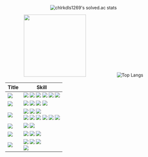 <div align="center">
   
![chlrkdls1269's solved.ac stats](https://github-readme-solvedac.hyp3rflow.vercel.app/api/?handle=chlrkdls1269)

<!-- [![Solved.ac 프로필](http://mazassumnida.wtf/api/v2/generate_badge?boj=chlrkdls1269)](https://solved.ac/chlrkdls1269) -->

<!-- ### <img src="https://user-images.githubusercontent.com/58325946/233847406-a90d1133-c8c0-441a-bb35-9bf408124af0.png" width="50" height="50">  -->

<img src="https://user-images.githubusercontent.com/58325946/233847292-34c0f213-c63f-48f6-b08d-ed15e6bfa6cf.png" width="200" height="200"><img src="" width="100" height="1">![Top Langs](https://github-readme-stats.vercel.app/api/top-langs/?username=carrier1269&layout=compact&langs_count=8)

<!-- ## :watch: My Computer Skills :watch:  -->
|Title|Skill|
|---|---|
|<img src="https://img.shields.io/badge/Language-9BF0E1?style=for-the-badge&logo=&logoColor=coral"/></a>|<img src="https://img.shields.io/badge/Python-000000?style=for-the-badge&logo=Python&logoColor=3776AB"/></a> <img src="https://img.shields.io/badge/Java-000000?style=for-the-badge&logo=Java&logoColor=3776AB"/></a> <img src="https://img.shields.io/badge/Javascript-000000?style=for-the-badge&logo=Javascript&logoColor=F7DF1E"/></a> <img src="https://img.shields.io/badge/Csharp-000000?style=for-the-badge&logo=csharp&logoColor=3CBDB1"/></a> <img src="https://img.shields.io/badge/Html-000000?style=for-the-badge&logo=HTML5&logoColor=E34F26"/></a> <img src="https://img.shields.io/badge/Css-000000?style=for-the-badge&logo=CSS3&logoColor=1572B6"/></a>|
|<img src="https://img.shields.io/badge/Frontend Framework-9BF0E1?style=for-the-badge&logo=&logoColor=coral"/></a>|<img src="https://img.shields.io/badge/Vue.js-000000?style=for-the-badge&logo=Vue.js&logoColor=4FC08D"/></a> <img src="https://img.shields.io/badge/Vuetify-000000?style=for-the-badge&logo=Vuetify&logoColor=1867C0"/></a> <img src="https://img.shields.io/badge/xaml-000000?style=for-the-badge&logo=xaml&logoColor=80F5D2"/></a> <img src="https://img.shields.io/badge/Thymeleaf-000000?style=for-the-badge&logo=Thymeleaf&logoColor=005F0F"/></a>|
|<img src="https://img.shields.io/badge/Backend Framework-9BF0E1?style=for-the-badge&logo=&logoColor=coral"/></a>|<img src="https://img.shields.io/badge/Spring Framework-000000?style=for-the-badge&logo=Spring&logoColor=6DB33F"/></a> <img src="https://img.shields.io/badge/Spring Boot-000000?style=for-the-badge&logo=Spring Boot&logoColor=6DB33F"/></a> <img src="https://img.shields.io/badge/Spring Security-000000?style=for-the-badge&logo=Spring Security&logoColor=6DB33F"/></a> <br> <img src="https://img.shields.io/badge/Node.js-000000?style=for-the-badge&logo=Node.js&logoColor=339933"/></a> <img src="https://img.shields.io/badge/FastAPI-000000?style=for-the-badge&logo=FastAPI&logoColor=009688"/></a> <img src="https://img.shields.io/badge/Flask-000000?style=for-the-badge&logo=Flask&logoColor=white"/></a> <img src="https://img.shields.io/badge/Postman-000000?style=for-the-badge&logo=Postman&logoColor=FF6C37"/></a> <img src="https://img.shields.io/badge/Swagger-000000?style=for-the-badge&logo=Swagger&logoColor=85EA2D"/></a> <img src="https://img.shields.io/badge/MyBatis-000000?style=for-the-badge&logo=MyBatis&logoColor=3776AB"/></a>|
|<img src="https://img.shields.io/badge/Database-9BF0E1?style=for-the-badge&logo=&logoColor=coral"/></a>|<img src="https://img.shields.io/badge/oracle enterprise 11-000000?style=for-the-badge&logo=oracle&logoColor=F80000"/></a> <img src="https://img.shields.io/badge/Maria DB-000000?style=for-the-badge&logo=MariaDB Foundation&logoColor=white"/></a>|
|<img src="https://img.shields.io/badge/DevOps-9BF0E1?style=for-the-badge&logo=&logoColor=coral"/></a>|<img src="https://img.shields.io/badge/Amazon AWS S3-000000?style=for-the-badge&logo=Amazon AWS&logoColor=white"/></a> <img src="https://img.shields.io/badge/Amazon AWS EC2-000000?style=for-the-badge&logo=Amazon EC2&logoColor=F46D01"/></a> <img src="https://img.shields.io/badge/Docker-000000?style=for-the-badge&logo=Docker&logoColor=2496ED"/></a>|
|<img src="https://img.shields.io/badge/Tool-9BF0E1?style=for-the-badge&logo=&logoColor=coral"/></a>|<img src="https://img.shields.io/badge/Intellij Ultimate-000000?style=for-the-badge&logo=intellijidea&logoColor=#000000"/></a> <img src="https://img.shields.io/badge/Visual Studio Code-000000?style=for-the-badge&logo=visualstudiocode&logoColor=007ACC"/></a> <img src="https://img.shields.io/badge/Git-000000?style=for-the-badge&logo=Git&logoColor=F05032"/></a> <br><img src="https://img.shields.io/badge/Eclipse IDE, Spring Eclipse IDE, Egov Eclipse IDE-000000?style=for-the-badge&logo=Eclipse IDE&logoColor=9999FF"/></a>|

<!-- <img src="https://img.shields.io/badge/Lua Script-000000?style=for-the-badge&logo=Lua&logoColor=FFFFFF"/></a> <img src="https://img.shields.io/badge/C / C++-000000?style=for-the-badge&logo=cplusplus&logoColor=00599C"/></a> -->

<!-- |<img src="https://img.shields.io/badge/Communication-9BF0E1?style=for-the-badge&logo=&logoColor=coral"/></a>|<img src="https://img.shields.io/badge/Jira-000000?style=for-the-badge&logo=Jira Software&logoColor=0052CC"/></a> <img src="https://img.shields.io/badge/Slack-000000?style=for-the-badge&logo=Slack&logoColor=9BF0E1"/></a> <img src="https://img.shields.io/badge/Discord-000000?style=for-the-badge&logo=discord&logoColor=5865F2"/></a>| -->

<!-- <img src="https://img.shields.io/badge/Kakao Karlo-000000?style=for-the-badge&logo=Kakao&logoColor=FFCD00"/></a> -->
<!-- <img src="https://img.shields.io/badge/Bash Shell-000000?style=for-the-badge&logo=PowerShell&logoColor=5391FE"/></a> -->
<!-- <img src="https://img.shields.io/badge/Yolov5-000000?style=for-the-badge&logo=YOLO&logoColor=00FFFF"/></a> -->
<!-- <img src="https://img.shields.io/badge/Google STT-000000?style=for-the-badge&logo=Google Cloud&logoColor=4285F4"/></a> -->
<!-- <img src="https://img.shields.io/badge/PixHawk4 Hexa Drone-000000?style=for-the-badge&logo=Robot Framework&logoColor"/></a> -->

<!-- <img src="https://img.shields.io/badge/HTML5-000000?style=for-the-badge&logo=HTML5&logoColor=E34F26"/></a> <img src="https://img.shields.io/badge/CSS3-000000?style=for-the-badge&logo=CSS3&logoColor=1572B6"/></a> -->

<!-- <img src="https://img.shields.io/badge/Docker-000000?style=for-the-badge&logo=Docker&logoColor=2496ED"/></a> -->
<!-- |<img src="https://img.shields.io/badge/Database-9BF0E1?style=for-the-badge&logo=&logoColor=coral"/></a>|<img src="https://img.shields.io/badge/MySQL-000000?style=for-the-badge&logo=MySQL&logoColor=white"/></a>| -->




<!--
**carrier1269/carrier1269** is a ✨ _special_ ✨ repository because its `README.md` (this file) appears on your GitHub profile.

Here are some ideas to get you started:

- 🔭 I’m currently working on ...
- 🌱 I’m currently learning ...
- 👯 I’m looking to collaborate on ...
- 🤔 I’m looking for help with ...
- 💬 Ask me about ...
- 📫 How to reach me: ...
- 😄😄 Pronouns: ...
- ⚡ Fun fact: ... 
-->
